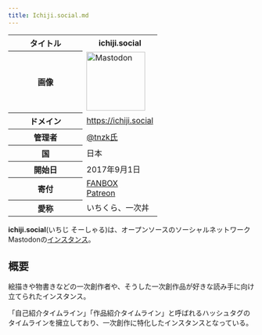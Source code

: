 ```yaml
---
title: Ichiji.social.md
---
```

<div>

<table>
<colgroup>
<col style="width: 50%" />
<col style="width: 50%" />
</colgroup>
<tbody>
<tr class="header">
<th>タイトル</th>
<th><strong>ichiji.social</strong></th>
</tr>

<tr class="odd">
<th>画像</th>
<td><a href="/%E3%83%95%E3%82%A1%E3%82%A4%E3%83%AB:Mastodon_logo.png" title="Mastodon"><img src="/images/thumb/0/00/Mastodon_logo.png/120px-Mastodon_logo.png" srcset="/images/thumb/0/00/Mastodon_logo.png/180px-Mastodon_logo.png 1.5x, /images/0/00/Mastodon_logo.png 2x" width="120" height="120" alt="Mastodon" /></a></td>
</tr>
<tr class="even">
<th scope="row">ドメイン</th>
<td><a href="https://ichiji.social" rel="nofollow">https://ichiji.social</a></td>
</tr>
<tr class="odd">
<th scope="row">管理者</th>
<td><a href="https://ichiji.social/@tnzk" rel="nofollow">@tnzk氏</a></td>
</tr>
<tr class="even">
<th scope="row">国</th>
<td>日本</td>
</tr>
<tr class="odd">
<th scope="row">開始日</th>
<td>2017年9月1日</td>
</tr>
<tr class="even">
<th scope="row">寄付</th>
<td><a href="https://www.pixiv.net/fanbox/creator/45748691" rel="nofollow">FANBOX</a><br />
<a href="https://www.patreon.com/ichiji_social" rel="nofollow">Patreon</a></td>
</tr>
<tr class="odd">
<th scope="row">愛称</th>
<td>いちくら、一次丼</td>
</tr>
</tbody>
</table>

**ichiji.social**(いちじ そーしゃる)は、オープンソースのソーシャルネットワークMastodonの[インスタンス](/%E3%82%A4%E3%83%B3%E3%82%B9%E3%82%BF%E3%83%B3%E3%82%B9 "インスタンス")。

## 概要

絵描きや物書きなどの一次創作者や、そうした一次創作品が好きな読み手に向け立てられたインスタンス。

「自己紹介タイムライン」「作品紹介タイムライン」と呼ばれるハッシュタグのタイムラインを擁立しており、一次創作に特化したインスタンスとなっている。

</div>
